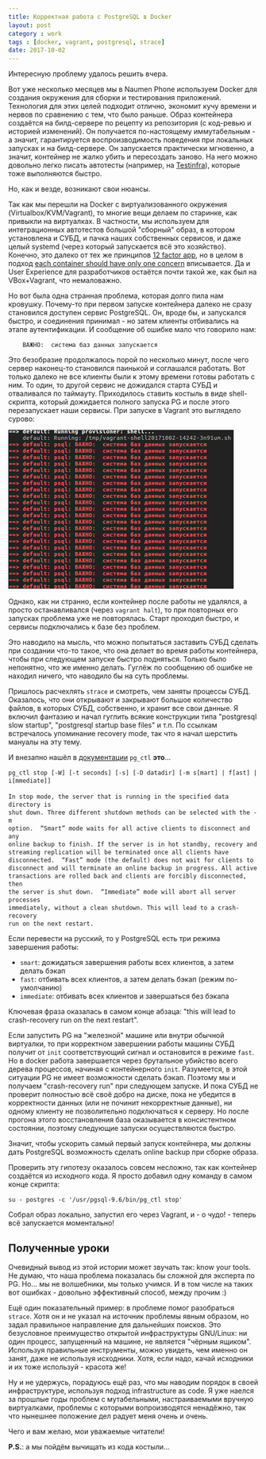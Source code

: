 ```yaml
---
title: Корректная работа с PostgreSQL в Docker
layout: post
category : work
tags : [docker, vagrant, postgresql, strace]
date: 2017-10-02
---
```


Интересную проблему удалось решить вчера.

Вот уже несколько месяцев мы в Naumen Phone используем Docker для создания окружения для сборки и тестирования приложений.
Технология для этих целей подходит отлично, экономит кучу времени и нервов по сравнению с тем, что было раньше.
Образ контейнера создаётся на билд-сервере по рецепту из репозитория (с код-ревью и историей изменений).
Он получается по-настоящему иммутабельным - а значит, гарантируется воспроизводимость поведения при локальных запусках и на билд-сервере.
Он запускается практически мгновенно, а значит, контейнер не жалко убить и пересоздать заново.
На него можно довольно легко писать автотесты (например, на [Testinfra](http://testinfra.readthedocs.io/en/latest/)), которые тоже выполняются быстро.

Но, как и везде, возникают свои нюансы.

Так как мы перешли на Docker с виртуализованного окружения (Virtualbox/KVM/Vagrant), то многие вещи делаем по старинке, как привыкли на виртуалках.
В частности, мы используем для интеграционных автотестов большой "сборный" образ, в котором установлена и СУБД, и пачка наших собственных сервисов, и даже целый systemd (через который запускается всё это хозяйство).
Конечно, это далеко от тех же принципов [12 factor app](https://12factor.net/ru/), но в целом в подход [each container should have only one concern](https://docs.docker.com/engine/userguide/eng-image/dockerfile_best-practices/#each-container-should-have-only-one-concern) вписывается.
Да и User Experience для разработчиков остаётся почти такой же, как был на VBox+Vagrant, что немаловажно.

Но вот была одна странная проблема, которая долго пила нам кровушку.
Почему-то при первом запуске контейнера далеко не сразу становился доступен сервис PostgreSQL.
Он, вроде бы, и запускался быстро, и соединения принимал - но затем клиенты отбивались на этапе аутентификации.
И сообщение об ошибке мало что говорило нам:

        ВАЖНО:  система баз данных запускается

Это безобразие продолжалось порой по несколько минут, после чего сервер наконец-то становился паинькой и соглашался работать.
Вот только далеко не все клиенты были к этому времени готовы работать с ним.
То один, то другой сервис не дожидался старта СУБД и отваливался по таймауту.
Приходилось ставить костыль в виде shell-скрипта, который дожидается полного запуска PG и после этого перезапускает наши сервисы.
При запуске в Vagrant это выглядело сурово:

![img](/images/postgresql-in-docker/vagrant.png)

Однако, как ни странно, если контейнер после работы не удалялся, а просто останавливался (через `vagrant halt`), то при повторных его запусках проблема уже не повторялась.
Старт проходил быстро, и сервисы подключались к базе без проблем.

Это наводило на мысль, что можно попытаться заставить СУБД сделать при создании что-то такое, что она делает во время работы контейнера, чтобы при следующем запуске быстро подняться.
Только было непонятно, что же именно делать.
Гуглёж по сообщению об ошибке не находил ничего, что наводило бы на суть проблемы.

Пришлось расчехлять `strace` и смотреть, чем заняты процессы СУБД.
Оказалось, что они открывают и закрывают большое количество файлов, в которых СУБД, собственно, и хранит все свои данные.
Я включил фантазию и начал гуглить всякие конструкции типа "postgresql slow startup", "postgresql startup base files" и т.п.
По ссылкам встречалось упоминание recovery mode, так что я начал шерстить мануалы на эту тему.

И внезапно нашёл в [документации](https://www.postgresql.org/docs/9.6/static/app-pg-ctl.html) `pg_ctl` **это**...

    pg_ctl stop [-W] [-t seconds] [-s] [-D datadir] [-m s[mart] | f[ast] | i[mmediate]]

    In stop mode, the server that is running in the specified data directory is
    shut down. Three different shutdown methods can be selected with the -m
    option.  “Smart” mode waits for all active clients to disconnect and any
    online backup to finish. If the server is in hot standby, recovery and
    streaming replication will be terminated once all clients have
    disconnected.  “Fast” mode (the default) does not wait for clients to
    disconnect and will terminate an online backup in progress. All active
    transactions are rolled back and clients are forcibly disconnected, then
    the server is shut down.  “Immediate” mode will abort all server processes
    immediately, without a clean shutdown. This will lead to a crash-recovery
    run on the next restart.

Если перевести на русский, то у PostgreSQL есть три режима завершения работы:

 * `smart`: дожидаться завершения работы всех клиентов, а затем делать бэкап
 * `fast`: отбивать всех клиентов, а затем делать бэкап (режим по-умолчанию)
 * `immediate`: отбивать всех клиентов и завершаться без бэкапа

Ключевая фраза оказалась в самом конце абзаца: "this will lead to crash-recovery run on the next restart".

Если запустить PG на "железной" машине или внутри обычной виртуалки, то при корректном завершении работы машины СУБД получит от `init` соответствующий сигнал и остановится в режиме `fast`.
Но в docker работа завершается через брутальное убийство всего дерева процессов, начиная с контейнерного `init`.
Разумеется, в этой ситуации PG не имеет возможности сделать бэкап.
Поэтому мы и получаем "crash-recovery run" при следующем запуске.
И пока СУБД не проверит полностью всё своё добро на диске, пока не убедится в корректности данных (или не починит некорректные данные), ни одному клиенту не позволительно подключаться к серверу.
Но после прогона этого восстановления база оказывается в консистентном состоянии, поэтому следующие запуски осуществляются быстро.

Значит, чтобы ускорить самый первый запуск контейнера, мы должны дать PostgreSQL возможность сделать online backup при сборке образа.

Проверить эту гипотезу оказалось совсем несложно, так как контейнер создаётся из исходного кода.
Я просто добавил одну команду в самом конце скрипта:

    su - postgres -c '/usr/pgsql-9.6/bin/pg_ctl stop'

Собрал образ локально, запустил его через Vagrant, и - о чудо! - теперь всё запускается моментально!

Полученные уроки
---

Очевидный вывод из этой истории может звучать так: know your tools.
Не думаю, что наша проблема показалась бы сложной для эксперта по PG.
Но... мы не волшебники, мы только учимся.
И в том числе на таких вот ошибках - довольно эффективный способ, между прочим :)

Ещё один показательный пример: в проблеме помог разобраться `strace`.
Хотя он и не указал на источник проблемы явным образом, но задал правильное направление для дальнейших поисков.
Это безусловное преимущество открытой инфраструктуры GNU/Linux: ни один процесс, запущенный на машине, не является "чёрным ящиком".
Используя правильные инструменты, можно увидеть, чем именно он занят, даже не используя исходники.
Хотя, если надо, качай исходники и их тоже используй - красота же!

Ну и не удержусь, порадуюсь ещё раз, что мы наводим порядок в своей инфраструктуре, используя подход infrastructure as code.
Я уже наелся за прошлые годы проблем с мутабельными, настраиваемыми вручную виртуалками, проблемы с которыми вопроизводятся ненадёжно, так что нынешнее положение дел радует меня очень и очень.

Чего и вам желаю, мои уважаемые читатели!

**P.S.**: а мы пойдём вычищать из кода костыли...
